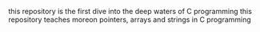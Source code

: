 this repository is the first dive into the deep waters of C programming
this repository teaches moreon pointers, arrays and strings in C programming
